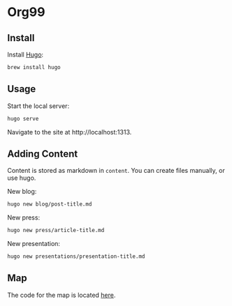# Org99

## Install

Install [Hugo](https://gohugo.io):

```bash
brew install hugo
```

## Usage

Start the local server:

```bash
hugo serve
```

Navigate to the site at http://localhost:1313.

## Adding Content

Content is stored as markdown in `content`. You can create files manually, or use hugo.

New blog:

```bash
hugo new blog/post-title.md
```

New press:

```bash
hugo new press/article-title.md
```

New presentation:

```bash
hugo new presentations/presentation-title.md
```

## Map

The code for the map is located [here](https://github.com/nycmeshnet/node-map).

